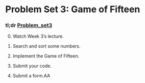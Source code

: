 # Problem Set 3: Game of Fifteen
### tl;dr [Problem_set3](http://docs.cs50.net/2017/x/psets/3/pset3.html)

0.  Watch Week 3’s lecture.

1.  Search and sort some numbers.

2.  Implement the Game of Fifteen.

3.  Submit your code.

4.  Submit a form.AA

